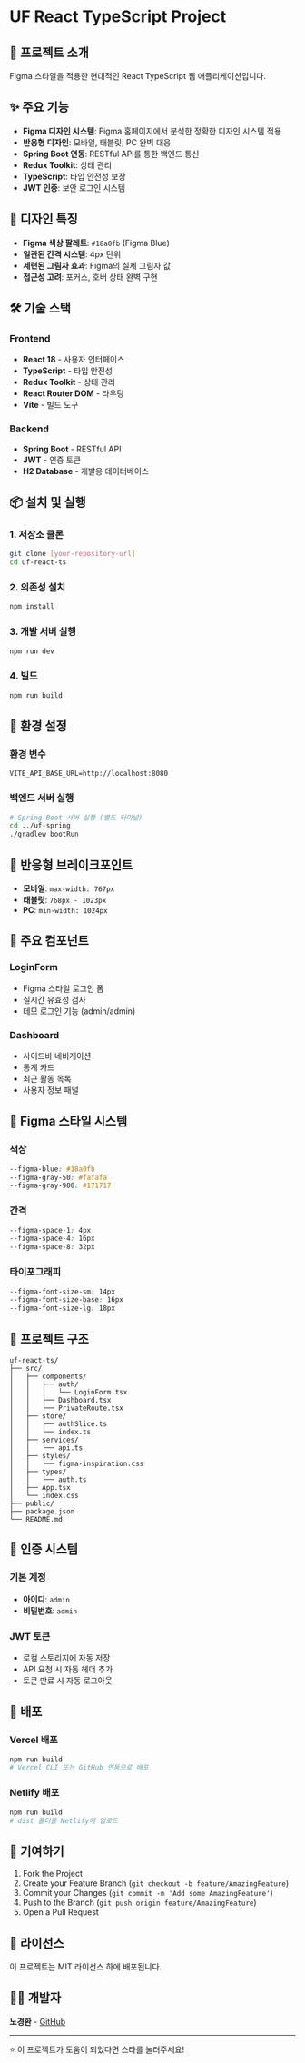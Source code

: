 # UF React TypeScript Project

## 🚀 프로젝트 소개

Figma 스타일을 적용한 현대적인 React TypeScript 웹 애플리케이션입니다.

## ✨ 주요 기능

- **Figma 디자인 시스템**: Figma 홈페이지에서 분석한 정확한 디자인 시스템 적용
- **반응형 디자인**: 모바일, 태블릿, PC 완벽 대응
- **Spring Boot 연동**: RESTful API를 통한 백엔드 통신
- **Redux Toolkit**: 상태 관리
- **TypeScript**: 타입 안전성 보장
- **JWT 인증**: 보안 로그인 시스템

## 🎨 디자인 특징

- **Figma 색상 팔레트**: `#18a0fb` (Figma Blue)
- **일관된 간격 시스템**: 4px 단위
- **세련된 그림자 효과**: Figma의 실제 그림자 값
- **접근성 고려**: 포커스, 호버 상태 완벽 구현

## 🛠️ 기술 스택

### Frontend
- **React 18** - 사용자 인터페이스
- **TypeScript** - 타입 안전성
- **Redux Toolkit** - 상태 관리
- **React Router DOM** - 라우팅
- **Vite** - 빌드 도구

### Backend
- **Spring Boot** - RESTful API
- **JWT** - 인증 토큰
- **H2 Database** - 개발용 데이터베이스

## 📦 설치 및 실행

### 1. 저장소 클론
```bash
git clone [your-repository-url]
cd uf-react-ts
```

### 2. 의존성 설치
```bash
npm install
```

### 3. 개발 서버 실행
```bash
npm run dev
```

### 4. 빌드
```bash
npm run build
```

## 🔧 환경 설정

### 환경 변수
```env
VITE_API_BASE_URL=http://localhost:8080
```

### 백엔드 서버 실행
```bash
# Spring Boot 서버 실행 (별도 터미널)
cd ../uf-spring
./gradlew bootRun
```

## 📱 반응형 브레이크포인트

- **모바일**: `max-width: 767px`
- **태블릿**: `768px - 1023px`
- **PC**: `min-width: 1024px`

## 🎯 주요 컴포넌트

### LoginForm
- Figma 스타일 로그인 폼
- 실시간 유효성 검사
- 데모 로그인 기능 (admin/admin)

### Dashboard
- 사이드바 네비게이션
- 통계 카드
- 최근 활동 목록
- 사용자 정보 패널

## 🎨 Figma 스타일 시스템

### 색상
```css
--figma-blue: #18a0fb
--figma-gray-50: #fafafa
--figma-gray-900: #171717
```

### 간격
```css
--figma-space-1: 4px
--figma-space-4: 16px
--figma-space-8: 32px
```

### 타이포그래피
```css
--figma-font-size-sm: 14px
--figma-font-size-base: 16px
--figma-font-size-lg: 18px
```

## 📁 프로젝트 구조

```
uf-react-ts/
├── src/
│   ├── components/
│   │   ├── auth/
│   │   │   └── LoginForm.tsx
│   │   ├── Dashboard.tsx
│   │   └── PrivateRoute.tsx
│   ├── store/
│   │   ├── authSlice.ts
│   │   └── index.ts
│   ├── services/
│   │   └── api.ts
│   ├── styles/
│   │   └── figma-inspiration.css
│   ├── types/
│   │   └── auth.ts
│   ├── App.tsx
│   └── index.css
├── public/
├── package.json
└── README.md
```

## 🔐 인증 시스템

### 기본 계정
- **아이디**: `admin`
- **비밀번호**: `admin`

### JWT 토큰
- 로컬 스토리지에 자동 저장
- API 요청 시 자동 헤더 추가
- 토큰 만료 시 자동 로그아웃

## 🚀 배포

### Vercel 배포
```bash
npm run build
# Vercel CLI 또는 GitHub 연동으로 배포
```

### Netlify 배포
```bash
npm run build
# dist 폴더를 Netlify에 업로드
```

## 🤝 기여하기

1. Fork the Project
2. Create your Feature Branch (`git checkout -b feature/AmazingFeature`)
3. Commit your Changes (`git commit -m 'Add some AmazingFeature'`)
4. Push to the Branch (`git push origin feature/AmazingFeature`)
5. Open a Pull Request

## 📄 라이선스

이 프로젝트는 MIT 라이선스 하에 배포됩니다.

## 👨‍💻 개발자

**노경환** - [GitHub](https://github.com/urbanfIare)

---

⭐ 이 프로젝트가 도움이 되었다면 스타를 눌러주세요!
